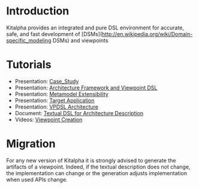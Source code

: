 # Introduction #

Kitalpha provides an integrated and pure DSL environment for accurate, safe, and fast development of [DSMs](http://en.wikipedia.org/wiki/Domain-specific_modeling DSMs) and viewpoints

# Tutorials #
* Presentation: [Case_Study](https://raw.githubusercontent.com/wiki/eclipse/kitalpha/pdf/Kitalpha-B01-Case_Study.pdf)
* Presentation: [Architecture Framework and Viewpoint DSL](https://raw.githubusercontent.com/wiki/eclipse/kitalpha/pdf/Kitalpha-B02-AF_and_Viewpoint_DSLs.pdf)
* Presentation: [Metamodel Extensibility](https://raw.githubusercontent.com/wiki/eclipse/kitalpha/pdf/Kitalpha-CTK-Metamodel_Extensibility-1.0.1.pdf)
* Presentation: [Target Application](https://raw.githubusercontent.com/wiki/eclipse/kitalpha/pdf/Kitalpha-TargetApplication-1.0.0.pdf)
* Presentation: [VPDSL Architecture](https://raw.githubusercontent.com/wiki/eclipse/kitalpha/pdf/Kitalpha-AD-Metamodels-1.0.0.pdf)
* Document: [Textual DSL for Architecture Description](https://raw.githubusercontent.com/wiki/eclipse/kitalpha/pdf/Textual_DSL_for_Architecture_Description-v1.0.0.pdf)
* Videos: [Viewpoint Creation](https://www.youtube.com/channel/UC97ADFbY7tn1goEvduEsx4A)

# Migration #

For any new version of Kitalpha it is strongly advised to generate the artifacts of a viewpoint. Indeed, if the textual description does not change, the implementation can change or the generation adjusts implementation when used APIs change.

